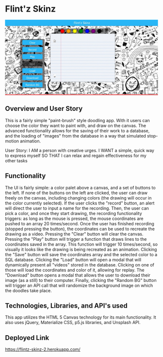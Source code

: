 # Flint'z Skinz
![](flintzFull.jpg)

## Overview and User Story

This is a fairly simple "paint-brush" style doodling app. With it users can choose the color they want to paint with, and draw on the canvas. The advanced functionality allows for the saving of their work to a database, and the loading of "images" from the database in a way that simulated stop-motion animation.

User Story:
I AM a person with creative urges. 
I WANT a simple, quick way to express myself
SO THAT I can relax and regain effectiveness for my other tasks

## Functionality

The UI is fairly simple: a color palet above a canvas, and a set of buttons to the left. If none of the buttons on the left are clicked, the user can draw freely on the canvas, including changing colors (the drawing will occur in the color currently selected).
If the user clicks the "record" button, an alert will direct the user to input a name for the recording. Then, the user can pick a color, and once they start drawing, the recording functionality triggers: as long as the mouse is pressed, the mouse coordinates are pushed to an array 20 times/second. Once the user has finished recording (stopped pressing the button), the coordinates can be used to recreate the drawing as a video. Pressing the "Clear" button will clear the canvas. Pressing the "Play" button will trigger a function that draws lines to the coordinates saved in the array. This function will trigger 10 times/second, so visually it looks like the drawing is being recreated as an animation. Clicking the "Save" button will save the coordinates array and the selected color to a SQL database. Clicking the "Load" button will open a modal that will dynamically present all "videos" stored in the database. Clicking on one of those will load the coordinates and color of it, allowing for replay. The "Download" button opens a modal that allows the user to download their image (as a still) to their computer. Finally, clicking the "Random BG" button will trigger an API call that will randomize the background image on which the doodles take place.

## Technologies, Libraries, and API's used

This app utilizes the HTML 5 Canvas technology for its main functionality. It also uses jQuery, Materialize CSS, p5.js libraries, and Unsplash API.

## Deployed Link

https://flintz-skinz-2.herokuapp.com/
